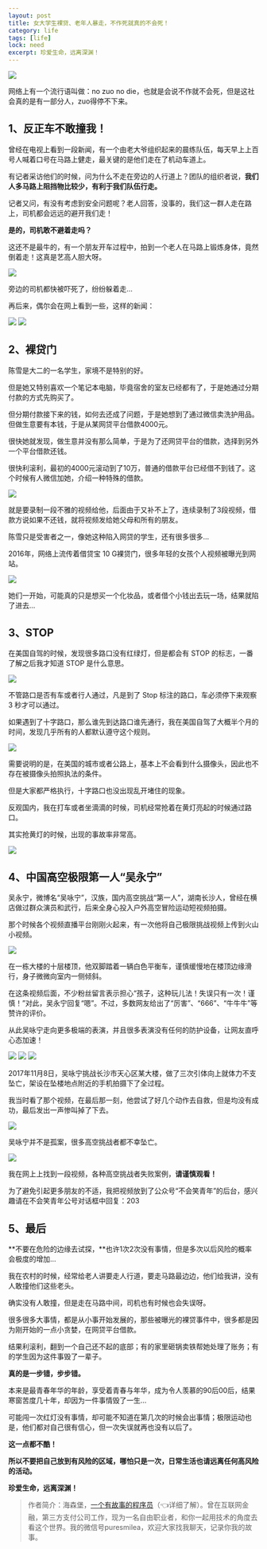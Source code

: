 ```yaml
---
layout: post
title: 女大学生裸贷、老年人暴走，不作死就真的不会死！
category: life
tags: [life]
lock: need
excerpt: 珍爱生命，远离深渊！
---
```


![](http://favorites.ren/assets/images/2020/it/zuosi/zuosi01.jpg) 

网络上有一个流行语叫做：no zuo no die，也就是会说不作就不会死，但是这社会真的是有一部分人，zuo得停不下来。

## 1、反正车不敢撞我！

曾经在电视上看到一段新闻，有一个由老大爷组织起来的晨练队伍，每天早上上百号人喊着口号在马路上健走，最关键的是他们走在了机动车道上。

有记者采访他们的时候，问为什么不走在旁边的人行道上？团队的组织者说，**我们人多马路上阻挡物比较少，有利于我们队伍行走。**

记者又问，有没有考虑到安全问题呢？老人回答，没事的，我们这一群人走在路上，司机都会远远的避开我们走！

**是的，司机敢不避着走吗？**

这还不是最牛的，有一个朋友开车过程中，拍到一个老人在马路上锻炼身体，竟然倒着走！这真是艺高人胆大呀。

![](http://favorites.ren/assets/images/2020/it/zuosi/zuosi02.jpg) 

旁边的司机都快被吓死了，纷纷躲着走...

再后来，偶尔会在网上看到一些，这样的新闻：

![](http://favorites.ren/assets/images/2020/it/zuosi/zuosi03.jpg) 
![](http://favorites.ren/assets/images/2020/it/zuosi/zuosi04.jpg) 

## 2、裸贷门

陈雪是大二的一名学生，家境不是特别的好。

但是她又特别喜欢一个笔记本电脑，毕竟宿舍的室友已经都有了，于是她通过分期付款的方式先购买了。

但分期付款接下来的钱，如何去还成了问题，于是她想到了通过微信卖洗护用品。但做生意要有本钱，于是从某网贷平台借款4000元。

很快她就发现，做生意并没有那么简单，于是为了还网贷平台的借款，选择到另外一个平台借款还钱。

很快利滚利，最初的4000元滚动到了10万，普通的借款平台已经借不到钱了。这个时候有人微信加她，介绍一种特殊的借款。

![](http://favorites.ren/assets/images/2020/it/zuosi/zuosi05.jpg) 

就是要录制一段不雅的视频给他，后面由于又补不上了，连续录制了3段视频，借款方说如果不还钱，就将视频发给她父母和所有的朋友。

陈雪只是受害者之一，像她这种陷入网贷的学生，还有很多很多...

2016年，网络上流传着借贷宝 10 G裸贷门，很多年轻的女孩个人视频被曝光到网站。

![](http://favorites.ren/assets/images/2020/it/zuosi/zuosi06.jpg) 

她们一开始，可能真的只是想买一个化妆品，或者借个小钱出去玩一场，结果就陷了进去...

## 3、STOP

在美国自驾的时候，发现很多路口没有红绿灯，但是都会有 STOP 的标志，一番了解之后我才知道 STOP 是什么意思。

![](http://favorites.ren/assets/images/2020/it/zuosi/zuosi07.jpg) 

不管路口是否有车或者行人通过，凡是到了 Stop 标注的路口，车必须停下来观察 3 秒才可以通过。

如果遇到了十字路口，那么谁先到达路口谁先通行，我在美国自驾了大概半个月的时间，发现几乎所有的人都默认遵守这个规则。

![](http://favorites.ren/assets/images/2020/it/zuosi/zuosi08.jpg) 

需要说明的是，在美国的城市或者公路上，基本上不会看到什么摄像头，因此也不存在被摄像头拍照执法的条件。

但是大家都严格执行，十字路口也没出现乱开堵住的现象。

反观国内，我在打车或者坐滴滴的时候，司机经常抢着在黄灯亮起的时候通过路口。

其实抢黄灯的时候，出现的事故率非常高。

![](http://favorites.ren/assets/images/2020/it/zuosi/zuosi09.jpg) 

## 4、中国高空极限第一人“吴永宁”

吴永宁，微博名“吴咏宁”，汉族，国内高空挑战“第一人”，湖南长沙人，曾经在横店做过群众演员和武行，后来全身心投入户外高空冒险运动短视频拍摄。

那个时候各个视频直播平台刚刚火起来，有一次他将自己极限挑战视频上传到火山小视频。

![](http://favorites.ren/assets/images/2020/it/zuosi/zuosi10.jpg) 

在一栋大楼的十层楼顶，他双脚踏着一辆白色平衡车，谨慎缓慢地在楼顶边缘滑行，身子微微向室内一侧倾斜。

在这条视频后面，不少粉丝留言表示担心“孩子，这种玩儿法！失误只有一次！谨慎！”对此，吴永宁回复“嗯”。不过，多数网友给出了“厉害”、“666”、“牛牛牛”等赞许的评价。

从此吴咏宁走向更多极端的表演，并且很多表演没有任何的防护设备，让网友直呼心态加速！

![](http://favorites.ren/assets/images/2020/it/zuosi/zuosi11.jpg) 
![](http://favorites.ren/assets/images/2020/it/zuosi/zuosi12.jpg) 
![](http://favorites.ren/assets/images/2020/it/zuosi/zuosi13.jpg) 

2017年11月8日，吴咏宁挑战长沙市天心区某大楼，做了三次引体向上就体力不支坠亡，架设在坠楼地点附近的手机拍摄下了全过程。

我当时看了那个视频，在最后那一刻，他尝试了好几个动作去自救，但是均没有成功，最后发出一声惨叫掉了下去。

![](http://favorites.ren/assets/images/2020/it/zuosi/zuosi14.jpg) 

吴咏宁并不是孤案，很多高空挑战者都不幸坠亡。

![](http://favorites.ren/assets/images/2020/it/zuosi/zuosi15.jpg) 

我在网上上找到一段视频，各种高空挑战者失败案例，**请谨慎观看！**

为了避免引起更多朋友的不适，我把视频放到了公众号“不会笑青年”的后台，感兴趣请在不会笑青年公号对话框中回复：203

## 5、最后

**不要在危险的边缘去试探，**也许1次2次没有事情，但是多次以后风险的概率会极度的增加...

我在农村的时候，经常给老人讲要走人行道，要走马路最边边，他们给我讲，没有人敢撞他们这些老头。

确实没有人敢撞，但是走在马路中间，司机也有时候也会失误呀。

很多很多大事情，都是从小事开始发展的，那些被曝光的裸贷事件中，很多都是因为刚开始的一点小贪婪，在网贷平台借款。

结果利滚利，翻到一个自己还不起的底部；有的家里砸锅卖铁帮她处理了账务；有的学生因为这件事毁了一辈子。

**真的是一步错，步步错。**

本来是最青春年华的年龄，享受着青春与年华，成为令人羡慕的90后00后，结果寒窗苦度几十年，却因为一件事情毁了一生...

可能闯一次红灯没有事情，却可能不知道在第几次的时候会出事情；极限运动也是，他们都对自己很有信心，但一次失误就再也没有以后了。

**这一点都不酷！**

**所以不要把自己放到有风险的区域，哪怕只是一次，日常生活也请远离任何高风险的活动。**

**珍爱生命，远离深渊！**

>作者简介：海森堡，[一个有故事的程序员](https://mp.weixin.qq.com/s/bPk_-DcGF_7lTDoR1pKqVg)（👈详细了解）。曾在互联网金融，第三方支付公司工作，现为一名自由职业者，和你一起用技术的角度去看这个世界。我的微信号puresmilea，欢迎大家找我聊天，记录你我的故事。